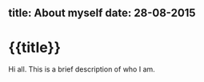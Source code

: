 title: About myself
date: 28-08-2015
---

# {{title}}

Hi all. This is a brief description of who I am.

